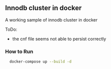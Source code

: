 ## Innodb cluster in docker

A working sample of innodb cluster in docker

ToDo:
- the cnf file seems not able to persist correctly

### How to Run
```bash
  docker-compose up --build -d
``` 